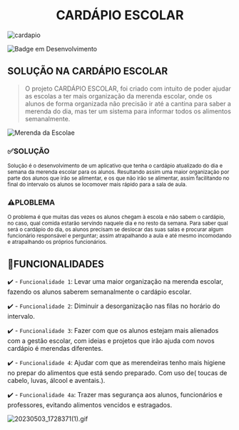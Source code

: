 <h1 align="center"> CARDÁPIO ESCOLAR </h1>

![cardapio](https://user-images.githubusercontent.com/130568579/235910376-e21ecf50-90e8-40c8-ab1b-78f70d3c7a23.jpeg)


![Badge em Desenvolvimento](http://img.shields.io/static/v1?label=STATUS&message=EM%20DESENVOLVIMENTO&color=GREEN&style=for-the-badge)

## SOLUÇÃO NA CARDÁPIO ESCOLAR

> O projeto CARDÁPIO ESCOLAR, foi criado com intuito de poder ajudar as escolas a ter mais organização da merenda escolar, onde os alunos de forma organizada não precisão ir até a cantina para saber a merenda do dia, mas ter um sistema para informar todos os alimentos semanalmente.

![Merenda da Escolae](https://user-images.githubusercontent.com/130568553/235984710-5766704f-3f97-4f64-adb3-39553dee99d7.jpg)

### ✅SOLUÇÃO

<sub>Solução é o desenvolvimento de um aplicativo que tenha o cardápio atualizado do dia e semana da merenda escolar para os alunos. Resultando assim uma maior organização por parte dos alunos que irão se alimentar, e os que não irão se alimentar,  assim facilitando no final do intervalo os alunos se locomover mais rápido para a sala de aula.</sub>

### ⚠️PLOBLEMA

<sub>O problema é que muitas das vezes os alunos chegam à escola e não sabem o cardápio, no caso, qual comida estarão servindo naquele dia e no resto da semana. Para saber qual será o cardápio do dia, os alunos precisam se deslocar das suas salas e procurar algum funcionário responsável e perguntar; assim atrapalhando a aula e até mesmo incomodando e atrapalhando os próprios funcionários.</sub>

## 🔨FUNCIONALIDADES

✔️ - `Funcionalidade 1`: Levar uma maior organização na merenda escolar, fazendo os alunos saberem semanalmente o cardápio escolar. 

✔️ - `Funcionalidade 2`: Diminuir a desorganização nas filas no horário do intervalo. 

✔️ - `Funcionalidade 3`: Fazer com que os alunos estejam mais alienados com a gestão escolar, com ideias e projetos que irão ajuda com novos cardápio é merendas diferentes. 

✔️ - `Funcionalidade 4`: Ajudar com que as merendeiras tenho mais higiene no prepar do alimentos que está sendo preparado. Com uso de( toucas de cabelo, luvas, álcool e aventais.). 

✔️ - `Funcionalidade 4a`: Trazer mas segurança aos alunos, funcionários e professores, evitando alimentos vencidos e estragados. 




![20230503_1728371(1).gif](https://user-images.githubusercontent.com/130568553/236043250-2d6744bc-97dc-420d-a9a2-aad03ee81697.gif)